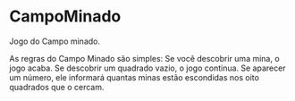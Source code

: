 # CampoMinado

Jogo do Campo minado.

As regras do Campo Minado são simples: Se você descobrir uma mina, o jogo acaba. Se descobrir um quadrado vazio, o jogo continua. Se aparecer um número, ele informará quantas minas estão escondidas nos oito quadrados que o cercam.
